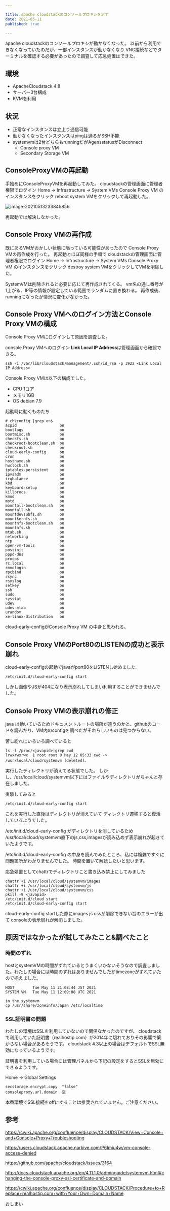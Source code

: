 ```yaml
---

title: apache cloudstackのコンソールプロキシを治す
date: 2021-05-11
published: true

---
```


apache cloudstackのコンソールプロキシが動かなくなった。
以前から利用できなくなっていたのだが、一部インスタンスが動かなくなり
VNC接続などでターミナルを確認する必要があったので調査して応急処置はできた。

## 環境

- ApacheCloudstack  4.8
- サーバー3台構成
- KVMを利用

## 状況

- 正常なインスタンスは立上り通信可能
- 動かなくなったインスタンスはpingは通るがSSH不能
- systemvmは2台どちらもrunningだがAgensstatusがDisconnect
  - Console proxy VM 
  - Secondary Storage VM 



## ConsoleProxyVMの再起動

手始めにConsoleProxyVMを再起動してみた。
cloudstackの管理画面に管理者権限でログイン
Home -> Infrastructure -> System VMs
Console Proxy VM のインスタンスをクリック reboot system VMをクリックして再起動した。

![image-20210513233846856](../image/p15/image-20210513233846856.png)

再起動では解決しなかった。

## Console Proxy VMの再作成

既にあるVMがおかしい状態に陥っている可能性があったので
Console Proxy VMの再作成を行った。
再起動とほぼ同様の手順で
cloudstackの管理画面に管理者権限でログイン
Home -> Infrastructure -> System VMs
Console Proxy VM のインスタンスをクリック destroy system VMをクリックしてVMを削除した。

SystemVMは削除されると必要に応じて再作成されてくる。
vm名の通し番号が1上がる、IP等の情報が設定している範囲でランダムに置き換わる。
再作成後、runningになったが情況に変化がなかった。

## Console Proxy VMへのログイン方法とConsole Proxy VMの構成

Console Proxy VMにログインして原因を調査した。

console Proxy VMへのログイン
**Link Local IP Address**は管理画面から確認できる。

```shell
ssh -i /var/lib/cloudstack/management/.ssh/id_rsa -p 3922 <Link Local IP Address>
```

Console Proxy VMは以下の構成でした。

- CPU 1コア
- メモリ1GB
- OS  debian 7.9

起動時に動くものたち

```shell 
# chkconfig |grep on$
acpid                   on
bootlogs                on
bootmisc.sh             on
checkfs.sh              on
checkroot-bootclean.sh  on
checkroot.sh            on
cloud-early-config      on
cron                    on
hostname.sh             on
hwclock.sh              on
iptables-persistent     on
ipvsadm                 on
irqbalance              on
kbd                     on
keyboard-setup          on
killprocs               on
kmod                    on
motd                    on
mountall-bootclean.sh   on
mountall.sh             on
mountdevsubfs.sh        on
mountkernfs.sh          on
mountnfs-bootclean.sh   on
mountnfs.sh             on
mtab.sh                 on
networking              on
ntp                     on
open-vm-tools           on
postinit                on
pppd-dns                on
procps                  on
rc.local                on
rmnologin               on
rpcbind                 on
rsync                   on
rsyslog                 on
setkey                  on
ssh                     on
sudo                    on
sysstat                 on
udev                    on
udev-mtab               on
urandom                 on
xe-linux-distribution   on
```

cloud-early-configがConsole Proxy VM の中身と思われる。

## Console Proxy VMのPort80のLISTENの成功と表示崩れ

cloud-early-configの起動でjavaがport80をLISTENし始めました。

```shell
/etc/init.d/cloud-early-config start
```

しかし画像やJSが404になり表示崩れしてしまい利用することができませんでした。

## Console Proxy VMの表示崩れの修正

java は動いているためドキュメントルートの場所が違うのかと、githubのコードを読んだり、VM内のconfigを調べたがそれらしいものは見つからない。

苦し紛れにいろいろ調べていると

```shell
ls -l /proc/<javapid>|grep cwd
lrwxrwxrwx  1 root root 0 May 12 05:33 cwd -> /usr/local/cloud/systemvm (deleted)。
```

実行したディレクトリが消えてる状態でした。
しかし、/usr/local/cloud/systemvm以下にはファイルやディレクトリがちゃんと存在しました。

実験してみると

```shell
/etc/init.d/cloud-early-config start
```

これを実行した直後はディレクトリが消えていて
ディレクトリ遷移すると復活しているようでした。

/etc/init.d/cloud-early-config がディレクトリを消しているため /usr/local/cloud/systemvm直下のjs,css,imagesが読み込めず表示崩れが起きていたようです。

/etc/init.d/cloud-early-config の中身を読んでみたところ、私には複雑ですぐに問題箇所がわかりませんでした。
時間を置いて解読したいと思います。

応急処置としてchattrでディレクトリこと書き込み禁止にしてみました

```shell
chattr +i /usr/local/cloud/systemvm/images
chattr +i /usr/local/cloud/systemvm/js
chattr +i /usr/local/cloud/systemvm/css
pkill -9 <javapid>
/etc/init.d/cloud start
/etc/init.d/cloud-early-config start

```

cloud-early-config startした際にimages js cssが削除できない旨のエラーが出て
consoleの表示崩れが解消しました。

## 原因ではなかったが試してみたこと&調べたこと



### 時間のずれ

hostとsystemVMの時間がずれているとうまくいかないそうなので調査しました。わたしの場合には時間のずれはありませんでしたがtimezoneがずれていたので揃えました。

```shell
HOST 		Tue May 11 21:08:44 JST 2021
SYSTEM VM 	Tue May 11 12:09:08 UTC 2021
```

```shell
in the systemvm
cp /usr/share/zoneinfo/Japan /etc/localtime
```

### SSL証明書の問題

わたしの環境はSSLを利用していないので関係なかったのですが、
cloudstackで利用していた証明書（realhostip.com）が2014年に切れておりその影響で繋がらない場合があるそうです。
cloudstack 4.3以上の場合はデフォルトでSSL無効になっているようです。

証明書を利用している場合には管理パネルから下記の設定をするとSSLを無効にできるようです。

Home -> Global Settings

```shell
secstorage.encrypt.copy  "false"
consoleproxy.url.domain  空
```

本番環境でSSL接続をoffにすることは推奨されていません。ご注意ください。



## 参考

https://cwiki.apache.org/confluence/display/CLOUDSTACK/View+Console+and+Console+Proxy+Troubleshooting

https://users.cloudstack.apache.narkive.com/P6Imiu4w/vm-console-access-denied

https://github.com/apache/cloudstack/issues/3164

http://docs.cloudstack.apache.org/en/4.11.1.0/adminguide/systemvm.html#changing-the-console-proxy-ssl-certificate-and-domain

https://cwiki.apache.org/confluence/display/CLOUDSTACK/Procedure+to+Replace+realhostip.com+with+Your+Own+Domain+Name



おしまい